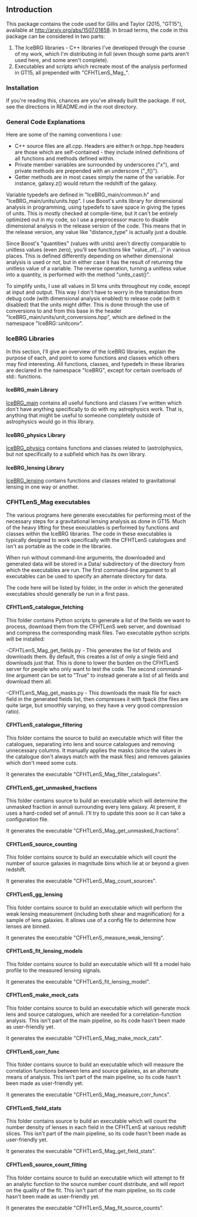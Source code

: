 ## Introduction

This package contains the code used for Gillis and Taylor (2015, "GT15"), available at
http://arxiv.org/abs/1507.01858. In broad terms, the code in this package can
be considered in two parts:

1. The IceBRG libraries - C++ libraries I've developed through the course of my work,
which I'm distributing in full (even though some parts aren't used here, and some
aren't complete).
2. Executables and scripts which recreate most of the analysis performed in GT15, all
prepended with "CFHTLenS_Mag_".


### Installation

If you're reading this, chances are you've already built the package. If not, see
the directions in README.md in the root directory.


### General Code Explanations

Here are some of the naming conventions I use:

- C++ source files are all.cpp. Headers are either.h or.hpp..hpp headers are those
which are self-contained - they include inlined definitions of all functions and methods
defined within.
- Private member variables are surrounded by underscores ("_x_"), and private methods are
prepended with an underscore ("_f()").
- Getter methods are in most cases simply the name of the variable. For instance,
galaxy.z() would return the redshift of the galaxy.

Variable typedefs are defined in "IceBRG_main/common.h" and "IceBRG_main/units/units.hpp".
I use Boost's units library for dimensional analysis in programming, using typedefs to save
space in giving the types of units. This is mostly checked at compile-time, but it can't be
entirely optimized out in my code, so I use a preprocessor macro to disable dimensional
analysis in the release version of the code. This means that in the release version, any value
like "distance_type" is actually just a double.

Since Boost's "quantities" (values with units) aren't directly comparable to unitless values
(even zero), you'll see functions like "value_of(...)" in various places. This is defined
differently depending on whether dimensional analysis is used or not, but in either case it has
the result of returning the unitless value of a variable. The reverse operation, turning a
unitless value into a quantity, is performed with the method "units_cast<T>()".

To simplify units, I use all values in SI kms units throughout my code, except at input and
output. This way I don't have to worry in the translation from debug code (with dimensional
analysis enabled) to release code (with it disabled) that the units might differ. This is done
through the use of conversions to and from this base in the header
"IceBRG_main/units/unit_conversions.hpp", which are defined in the namespace "IceBRG::unitconv".


### IceBRG Libraries

In this section, I'll give an overview of the IceBRG libraries, explain the purpose of
each, and point to some functions and classes which others may find interesting. All
functions, classes, and typedefs in these libraries are declared in the namespace
"IceBRG", except for certain overloads of std:: functions.


#### IceBRG_main Library

[IceBRG_main](md_IceBRG_main.html) contains all useful functions and classes I've written which don't have
anything specifically to do with my astrophysics work. That is, anything that might be
useful to someone completely outside of astrophysics would go in this library.


#### IceBRG_physics Library

[IceBRG_physics](md_IceBRG_physics.html) contains functions and classes related to (astro)physics, but not
specifically to a subfield which has its own library.


#### IceBRG_lensing Library

[IceBRG_lensing](md_IceBRG_lensing.html) contains functions and classes related to gravitational lensing in one
way or another.


### CFHTLenS_Mag executables

The various programs here generate executables for performing most of the necessary steps for
a gravitational lensing analysis as done in GT15. Much of the heavy lifting for these
executables is performed by functions and classes within the IceBRG libraries. The code in
these executables is typically designed to work specifically with the CFHTLenS catalogues and
isn't as portable as the code in the libraries.

When run without command-line arguments, the downloaded and generated data will be stored in a
Data/ subdirectory of the directory from which the executables are run. The first command-line
argument to all executables can be used to specify an alternate directory for data.

The code here will be listed by folder, in the order in which the generated executables should
generally be run in a first pass.


#### CFHTLenS_catalogue_fetching

This folder contains Python scripts to generate a list of the fields we want to process,
download them from the CFHTLenS web server, and download and compress the corresponding
mask files. Two executable python scripts will be installed:

-CFHTLenS_Mag_get_fields.py - This generates the list of fields and downloads them. By default,
this creates a list of only a single field and downloads just that. This is done to lower
the burden on the CFHTLenS server for people who only want to test the code. The second
command-line argument can be set to "True" to instead generate a list of all fields and
download them all.

-CFHTLenS_Mag_get_masks.py - This downloads the mask file for each field in the generated fields
list, then compresses it with fpack (the files are quite large, but smoothly varying, so they
have a very good compression ratio).


#### CFHTLenS_catalogue_filtering

This folder contains the source to build an executable which will filter the catalogues,
separating into lens and source catalogues and removing unnecessary columns. It manually
applies the masks (since the values in the catalogue don't always match with the mask files)
and removes galaxies which don't meed some cuts.

It generates the executable "CFHTLenS_Mag_filter_catalogues".


#### CFHTLenS_get_unmasked_fractions

This folder contains source to build an executable which will determine the unmasked fraction
in annuli surrounding every lens galaxy. At present, it uses a hard-coded set of annuli. I'll
try to update this soon so it can take a configuration file.

It generates the executable "CFHTLenS_Mag_get_unmasked_fractions".


#### CFHTLenS_source_counting

This folder contains source to build an executable which will count the number of source galaxies
in magnitude bins which lie at or beyond a given redshift.

It generates the executable "CFHTLenS_Mag_count_sources".


#### CFHTLenS_gg_lensing

This folder contains source to build an executable which will perform the weak lensing measurement
(including both shear and magnification) for a sample of lens galaxies. It allows use of a config
file to determine how lenses are binned.

It generates the executable "CFHTLenS_measure_weak_lensing".


#### CFHTLenS_fit_lensing_models

This folder contains source to build an executable which will fit a model halo profile to the
measured lensing signals.

It generates the executable "CFHTLenS_fit_lensing_model".


#### CFHTLenS_make_mock_cats

This folder contains source to build an executable which will generate mock lens and source
catalogues, which are needed for a correlation-function analysis. This isn't part of the main
pipeline, so its code hasn't been made as user-friendly yet.

It generates the executable "CFHTLenS_Mag_make_mock_cats".


#### CFHTLenS_corr_func

This folder contains source to build an executable which will measure the correlation functions
between lens and source galaxies, as an alternate means of analysis. This isn't part of the main
pipeline, so its code hasn't been made as user-friendly yet.

It generates the executable "CFHTLenS_Mag_measure_corr_funcs".


#### CFHTLenS_field_stats

This folder contains source to build an executable which will count the number density of lenses
in each field in the CFHTLenS at various redshift slices. This isn't part of the main
pipeline, so its code hasn't been made as user-friendly yet.

It generates the executable "CFHTLenS_Mag_get_field_stats".


#### CFHTLenS_source_count_fitting

This folder contains source to build an executable which will attempt to fit an analytic function
to the source number count distribute, and will report on the quality of the fit. This isn't part
of the main pipeline, so its code hasn't been made as user-friendly yet.

It generates the executable "CFHTLenS_Mag_fit_source_counts".
